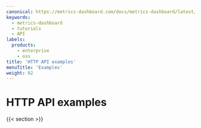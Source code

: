 ```yaml
---
canonical: https://metrics-dashboard.com/docs/metrics-dashboard/latest/developers/http_api/examples/
keywords:
  - metrics-dashboard
  - tutorials
  - API
labels:
  products:
    - enterprise
    - oss
title: 'HTTP API examples'
menuTitle: 'Examples'
weight: 02
---
```


# HTTP API examples

{{< section >}}
